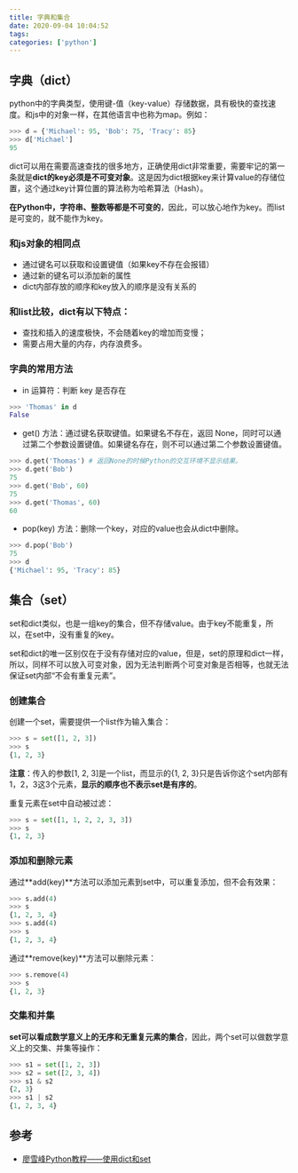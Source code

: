 ```yaml
---
title: 字典和集合
date: 2020-09-04 10:04:52
tags:
categories: ['python']
---
```


## 字典（dict）

python中的字典类型，使用键-值（key-value）存储数据，具有极快的查找速度。和js中的对象一样，在其他语言中也称为map。例如：

```py
>>> d = {'Michael': 95, 'Bob': 75, 'Tracy': 85}
>>> d['Michael']
95
```

dict可以用在需要高速查找的很多地方，正确使用dict非常重要，需要牢记的第一条就是**dict的key必须是不可变对象**。这是因为dict根据key来计算value的存储位置，这个通过key计算位置的算法称为哈希算法（Hash）。

**在Python中，字符串、整数等都是不可变的**，因此，可以放心地作为key。而list是可变的，就不能作为key。

### 和js对象的相同点

- 通过键名可以获取和设置键值（如果key不存在会报错）
- 通过新的键名可以添加新的属性
- dict内部存放的顺序和key放入的顺序是没有关系的

### 和list比较，dict有以下特点：

- 查找和插入的速度极快，不会随着key的增加而变慢；
- 需要占用大量的内存，内存浪费多。

### 字典的常用方法

- in 运算符：判断 key 是否存在

```py
>>> 'Thomas' in d
False
```

- get() 方法：通过键名获取键值。如果键名不存在，返回 None，同时可以通过第二个参数设置键值。如果键名存在，则不可以通过第二个参数设置键值。

```py
>>> d.get('Thomas') # 返回None的时候Python的交互环境不显示结果。
>>> d.get('Bob')
75
>>> d.get('Bob', 60)
75
>>> d.get('Thomas', 60)
60
```

- pop(key) 方法：删除一个key，对应的value也会从dict中删除。

```py
>>> d.pop('Bob')
75
>>> d
{'Michael': 95, 'Tracy': 85}
```

## 集合（set）

set和dict类似，也是一组key的集合，但不存储value。由于key不能重复，所以，在set中，没有重复的key。

set和dict的唯一区别仅在于没有存储对应的value，但是，set的原理和dict一样，所以，同样不可以放入可变对象，因为无法判断两个可变对象是否相等，也就无法保证set内部“不会有重复元素”。

### 创建集合

创建一个set，需要提供一个list作为输入集合：

```py
>>> s = set([1, 2, 3])
>>> s
{1, 2, 3}
```

**注意**：传入的参数[1, 2, 3]是一个list，而显示的{1, 2, 3}只是告诉你这个set内部有1，2，3这3个元素，**显示的顺序也不表示set是有序的**。

重复元素在set中自动被过滤：

```py
>>> s = set([1, 1, 2, 2, 3, 3])
>>> s
{1, 2, 3}
```

### 添加和删除元素

通过**add(key)**方法可以添加元素到set中，可以重复添加，但不会有效果：

```py
>>> s.add(4)
>>> s
{1, 2, 3, 4}
>>> s.add(4)
>>> s
{1, 2, 3, 4}
```

通过**remove(key)**方法可以删除元素：

```py
>>> s.remove(4)
>>> s
{1, 2, 3}
```

### 交集和并集

**set可以看成数学意义上的无序和无重复元素的集合**，因此，两个set可以做数学意义上的交集、并集等操作：

```py
>>> s1 = set([1, 2, 3])
>>> s2 = set([2, 3, 4])
>>> s1 & s2
{2, 3}
>>> s1 | s2
{1, 2, 3, 4}
```

## 参考

- [廖雪峰Python教程——使用dict和set](https://www.liaoxuefeng.com/wiki/1016959663602400/1017104324028448)
